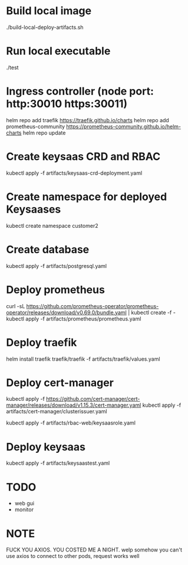 # Build local image
./build-local-deploy-artifacts.sh
# Run local executable
./test  

# Ingress controller (node port: http:30010 https:30011)
helm repo add traefik https://traefik.github.io/charts
helm repo add prometheus-community https://prometheus-community.github.io/helm-charts
helm repo update


# Create keysaas CRD and RBAC
kubectl apply -f artifacts/keysaas-crd-deployment.yaml
# Create namespace for deployed Keysaases
kubectl create namespace customer2
# Create database
kubectl apply -f artifacts/postgresql.yaml
# Deploy prometheus
curl -sL https://github.com/prometheus-operator/prometheus-operator/releases/download/v0.69.0/bundle.yaml | kubectl create -f -
kubectl apply -f artifacts/prometheus/prometheus.yaml
# Deploy traefik
helm install traefik traefik/traefik -f artifacts/traefik/values.yaml
# Deploy cert-manager
kubectl apply -f https://github.com/cert-manager/cert-manager/releases/download/v1.15.3/cert-manager.yaml
kubectl apply -f artifacts/cert-manager/clusterissuer.yaml

kubectl apply -f artifacts/rbac-web/keysaasrole.yaml

# Deploy keysaas
kubectl apply -f artifacts/keysaastest.yaml

# TODO
- web gui
- monitor

# NOTE
FUCK YOU AXIOS. YOU COSTED ME A NIGHT.
welp somehow you can't use axios to connect to other pods, request works well
